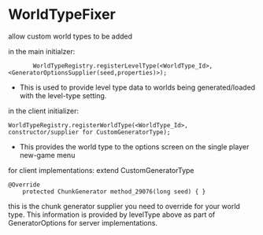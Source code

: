 # WorldTypeFixer
allow custom world types to be added


in the main initialzer:

`		WorldTypeRegistry.registerLevelType(<WorldType_Id>,<GeneratorOptionsSupplier(seed,properties)>);`

 - This is used to provide level type data to worlds being generated/loaded with the level-type setting.

in the client initializer:

`WorldTypeRegistry.registerWorldType(<WorldType_Id>, constructor/supplier for CustomGeneratorType);`
 - This provides the world type to the options screen on the single player new-game menu
 
for client implementations:
extend CustomGeneratorType 
```
@Override
    protected ChunkGenerator method_29076(long seed) { }
```
this is the chunk generator supplier you need to override for your world type.  This information is provided by levelType above as part of GeneratorOptions for server implementations.
